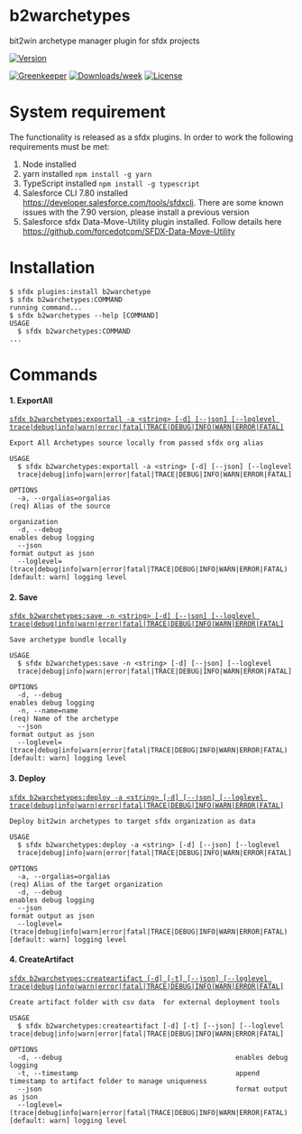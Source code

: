 b2warchetypes
============

bit2win archetype manager plugin for sfdx projects

[![Version](https://img.shields.io/npm/v/b2warchetype.svg)](https://www.npmjs.com/package/b2warchetype)
<!--[![Appveyor CI](https://ci.appveyor.com/api/projects/status/github/fimperioli-b2w/b2warchetypeplugin?branch=master&svg=true)](https://ci.appveyor.com/project/heroku/b2warchetypeplugin/branch/master)
[![Codecov](https://codecov.io/gh/fimperioli-b2w/b2warchetypeplugin/branch/master/graph/badge.svg)](https://codecov.io/gh/fimperioli-b2w/b2warchetypeplugin)-->
[![Greenkeeper](https://badges.greenkeeper.io/fimperioli-b2w/b2warchetypeplugin.svg)](https://greenkeeper.io/)
[![Downloads/week](https://img.shields.io/npm/dw/b2warchetype.svg)](https://npmjs.org/package/b2warchetype)
[![License](https://img.shields.io/npm/l/b2warchetype.svg)](https://github.com/fimperioli-b2w/b2warchetypeplugin/blob/master/package.json)


# System requirement

The functionality is released as a sfdx plugins. In order to work the following requirements must be met:

1. Node installed
2. yarn installed `npm install -g yarn`
3. TypeScript installed `npm install -g typescript`
4. Salesforce CLI 7.80 installed https://developer.salesforce.com/tools/sfdxcli. There are some known issues with the 7.90 version, please install a previous version
5. Salesforce sfdx Data-Move-Utility plugin installed. Follow details here https://github.com/forcedotcom/SFDX-Data-Move-Utility


# Installation
```sh-session
$ sfdx plugins:install b2warchetype
$ sfdx b2warchetypes:COMMAND
running command...
$ sfdx b2warchetypes --help [COMMAND]
USAGE
  $ sfdx b2warchetypes:COMMAND
...
```

# Commands
#### 1. ExportAll
[`sfdx b2warchetypes:exportall -a <string> [-d] [--json] [--loglevel trace|debug|info|warn|error|fatal|TRACE|DEBUG|INFO|WARN|ERROR|FATAL]`](#)
```
Export All Archetypes source locally from passed sfdx org alias

USAGE
  $ sfdx b2warchetypes:exportall -a <string> [-d] [--json] [--loglevel
  trace|debug|info|warn|error|fatal|TRACE|DEBUG|INFO|WARN|ERROR|FATAL]

OPTIONS
  -a, --orgalias=orgalias                                                           (req) Alias of the source
                                                                                    organization
  -d, --debug                                                                       enables debug logging
  --json                                                                            format output as json
  --loglevel=(trace|debug|info|warn|error|fatal|TRACE|DEBUG|INFO|WARN|ERROR|FATAL)  [default: warn] logging level
```
#### 2. Save
[`sfdx b2warchetypes:save -n <string> [-d] [--json] [--loglevel
  trace|debug|info|warn|error|fatal|TRACE|DEBUG|INFO|WARN|ERROR|FATAL]`](#)
```
Save archetype bundle locally

USAGE
  $ sfdx b2warchetypes:save -n <string> [-d] [--json] [--loglevel
  trace|debug|info|warn|error|fatal|TRACE|DEBUG|INFO|WARN|ERROR|FATAL]

OPTIONS
  -d, --debug                                                                       enables debug logging
  -n, --name=name                                                                   (req) Name of the archetype
  --json                                                                            format output as json
  --loglevel=(trace|debug|info|warn|error|fatal|TRACE|DEBUG|INFO|WARN|ERROR|FATAL)  [default: warn] logging level
```
#### 3. Deploy
[`sfdx b2warchetypes:deploy -a <string> [-d] [--json] [--loglevel
  trace|debug|info|warn|error|fatal|TRACE|DEBUG|INFO|WARN|ERROR|FATAL]`](#)
```
Deploy bit2win archetypes to target sfdx organization as data

USAGE
  $ sfdx b2warchetypes:deploy -a <string> [-d] [--json] [--loglevel
  trace|debug|info|warn|error|fatal|TRACE|DEBUG|INFO|WARN|ERROR|FATAL]

OPTIONS
  -a, --orgalias=orgalias                                           (req) Alias of the target organization
  -d, --debug                                                                       enables debug logging
  --json                                                                            format output as json
  --loglevel=(trace|debug|info|warn|error|fatal|TRACE|DEBUG|INFO|WARN|ERROR|FATAL)  [default: warn] logging level
```
#### 4. CreateArtifact
[`sfdx b2warchetypes:createartifact [-d] [-t] [--json] [--loglevel trace|debug|info|warn|error|fatal|TRACE|DEBUG|INFO|WARN|ERROR|FATAL]`](#)
```
Create artifact folder with csv data  for external deployment tools

USAGE
  $ sfdx b2warchetypes:createartifact [-d] [-t] [--json] [--loglevel trace|debug|info|warn|error|fatal|TRACE|DEBUG|INFO|WARN|ERROR|FATAL]

OPTIONS
  -d, --debug                                           enables debug logging
  -t, --timestamp                                       append timestamp to artifact folder to manage uniqueness
  --json                                                format output as json
  --loglevel=(trace|debug|info|warn|error|fatal|TRACE|DEBUG|INFO|WARN|ERROR|FATAL)  [default: warn] logging level
```

